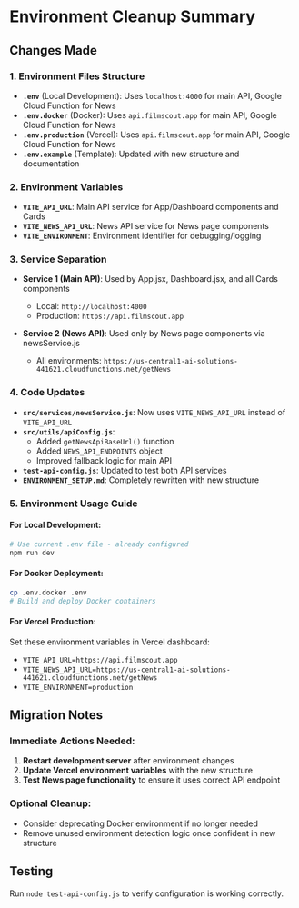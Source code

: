 # Environment Cleanup Summary

## Changes Made

### 1. Environment Files Structure
- **`.env`** (Local Development): Uses `localhost:4000` for main API, Google Cloud Function for News
- **`.env.docker`** (Docker): Uses `api.filmscout.app` for main API, Google Cloud Function for News  
- **`.env.production`** (Vercel): Uses `api.filmscout.app` for main API, Google Cloud Function for News
- **`.env.example`** (Template): Updated with new structure and documentation

### 2. Environment Variables
- **`VITE_API_URL`**: Main API service for App/Dashboard components and Cards
- **`VITE_NEWS_API_URL`**: News API service for News page components  
- **`VITE_ENVIRONMENT`**: Environment identifier for debugging/logging

### 3. Service Separation
- **Service 1 (Main API)**: Used by App.jsx, Dashboard.jsx, and all Cards components
  - Local: `http://localhost:4000`
  - Production: `https://api.filmscout.app`
  
- **Service 2 (News API)**: Used only by News page components via newsService.js
  - All environments: `https://us-central1-ai-solutions-441621.cloudfunctions.net/getNews`

### 4. Code Updates
- **`src/services/newsService.js`**: Now uses `VITE_NEWS_API_URL` instead of `VITE_API_URL`
- **`src/utils/apiConfig.js`**: 
  - Added `getNewsApiBaseUrl()` function
  - Added `NEWS_API_ENDPOINTS` object
  - Improved fallback logic for main API
- **`test-api-config.js`**: Updated to test both API services
- **`ENVIRONMENT_SETUP.md`**: Completely rewritten with new structure

### 5. Environment Usage Guide

#### For Local Development:
```bash
# Use current .env file - already configured
npm run dev
```

#### For Docker Deployment:
```bash
cp .env.docker .env
# Build and deploy Docker containers
```

#### For Vercel Production:
Set these environment variables in Vercel dashboard:
- `VITE_API_URL=https://api.filmscout.app`
- `VITE_NEWS_API_URL=https://us-central1-ai-solutions-441621.cloudfunctions.net/getNews`
- `VITE_ENVIRONMENT=production`

## Migration Notes

### Immediate Actions Needed:
1. **Restart development server** after environment changes
2. **Update Vercel environment variables** with the new structure
3. **Test News page functionality** to ensure it uses correct API endpoint

### Optional Cleanup:
- Consider deprecating Docker environment if no longer needed
- Remove unused environment detection logic once confident in new structure

## Testing
Run `node test-api-config.js` to verify configuration is working correctly.
